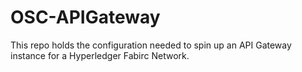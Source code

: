 # OSC-APIGateway
This repo holds the configuration needed to spin up an API Gateway instance for a Hyperledger Fabirc Network.
